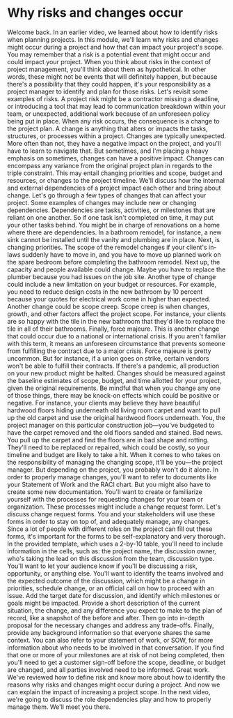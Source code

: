 # Why risks and changes occur

Welcome back. In an earlier video, we learned about how to identify risks when planning projects. In this module, we'll learn why risks and changes might occur during a project and how that can impact your project's scope. You may remember that a risk is a potential event that might occur and could impact your project. When you think about risks in the context of project management, you'll think about them as hypothetical. In other words, these might not be events that will definitely happen, but because there's a possibility that they could happen, it's your responsibility as a project manager to identify and plan for those risks. Let's revisit some examples of risks. A project risk might be a contractor missing a deadline, or introducing a tool that may lead to communication breakdown within your team, or unexpected, additional work because of an unforeseen policy being put in place. When any risk occurs, the consequence is a change to the project plan. A change is anything that alters or impacts the tasks, structures, or processes within a project. Changes are typically unexpected. More often than not, they have a negative impact on the project, and you'll have to learn to navigate that. But sometimes, and I'm placing a heavy emphasis on sometimes, changes can have a positive impact. Changes can encompass any variance from the original project plan in regards to the triple constraint. This may entail changing priorities and scope, budget and resources, or changes to the project timeline. We'll discuss how the internal and external dependencies of a project impact each other and bring about change. Let's go through a few types of changes that can affect your project. Some examples of changes may include new or changing dependencies. Dependencies are tasks, activities, or milestones that are reliant on one another. So if one task isn't completed on time, it may put your other tasks behind. You might be in charge of renovations on a home where there are dependencies. In a bathroom remodel, for instance, a new sink cannot be installed until the vanity and plumbing are in place. Next, is changing priorities. The scope of the remodel changes if your client's in-laws suddenly have to move in, and you have to move up planned work on the spare bedroom before completing the bathroom remodel. Next up, the capacity and people available could change. Maybe you have to replace the plumber because you had issues on the job site. Another type of change could include a new limitation on your budget or resources. For example, you need to reduce design costs in the new bathroom by 10 percent because your quotes for electrical work come in higher than expected. Another change could be scope creep. Scope creep is when changes, growth, and other factors affect the project scope. For instance, your clients are so happy with the tile in the new bathroom that they'd like to replace the tile in all of their bathrooms. Finally, force majeure. This is another change that could occur due to a national or international crisis. If you aren't familiar with this term, it means an unforeseen circumstance that prevents someone from fulfilling the contract due to a major crisis. Force majeure is pretty uncommon. But for instance, if a union goes on strike, certain vendors won't be able to fulfill their contracts. If there's a pandemic, all production on your new product might be halted. Changes should be measured against the baseline estimates of scope, budget, and time allotted for your project, given the original requirements. Be mindful that when you change any one of those things, there may be knock-on effects which could be positive or negative. For instance, your clients may believe they have beautiful hardwood floors hiding underneath old living room carpet and want to pull up the old carpet and use the original hardwood floors underneath. You, the project manager on this particular construction job—you've budgeted to have the carpet removed and the old floors sanded and stained. Bad news. You pull up the carpet and find the floors are in bad shape and rotting. They'll need to be replaced or repaired, which could be costly, so your timeline and budget are likely to take a hit. When it comes to who takes on the responsibility of managing the changing scope, it'll be you—the project manager. But depending on the project, you probably won't do it alone. In order to properly manage changes, you'll want to refer to documents like your Statement of Work and the RACI chart. But you might also have to create some new documentation. You'll want to create or familiarize yourself with the processes for requesting changes for your team or organization. These processes might include a change request form. Let's discuss change request forms. You and your stakeholders will use these forms in order to stay on top of, and adequately manage, any changes. Since a lot of people with different roles on the project can fill out these forms, it's important for the forms to be self-explanatory and very thorough. In the provided template, which uses a 2-by-10 table, you'll need to include information in the cells, such as: the project name, the discussion owner, who's taking the lead on this discussion from the team, discussion type. You'll want to let your audience know if you'll be discussing a risk, opportunity, or anything else. You'll want to identify the teams involved and the expected outcome of the discussion, which might be a change in priorities, schedule change, or an official call on how to proceed with an issue. Add the target date for discussion, and identify which milestones or goals might be impacted. Provide a short description of the current situation, the change, and any difference you expect to make to the plan of record, like a snapshot of the before and after. Then go into in-depth proposal for the necessary changes and address any trade-offs. Finally, provide any background information so that everyone shares the same context. You can also refer to your statement of work, or SOW, for more information about who needs to be involved in that conversation. If you find that one or more of your milestones are at risk of not being completed, then you'll need to get a customer sign-off before the scope, deadline, or budget are changed, and all parties involved need to be informed. Great work. We've reviewed how to define risk and know more about how to identify the reasons why risks and changes might occur during a project. And now we can explain the impact of increasing a project scope. In the next video, we're going to discuss the role dependencies play and how to properly manage them. We'll meet you there.